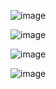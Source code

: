 ![image](https://github.com/b1on1kkk/Yumify/assets/114521829/836aa642-0093-47b9-bb8d-50c73c5f3a24)

![image](https://github.com/b1on1kkk/Yumify/assets/114521829/e01ac0f7-b50f-43d8-844a-a57bb263eaa0)

![image](https://github.com/b1on1kkk/Yumify/assets/114521829/666ae89d-7a90-4213-a3ce-b920517e159f)

![image](https://github.com/b1on1kkk/Yumify/assets/114521829/9f8fafd7-6d03-425a-b6db-282ad6faf678)
